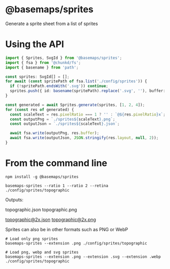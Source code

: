 # @basemaps/sprites

Generate a sprite sheet from a list of sprites

# Using the API

```typescript
import { Sprites, SvgId } from '@basemaps/sprites';
import { fsa } from '@chunkd/fs';
import { basename } from 'path';

const sprites: SvgId[] = [];
for await (const spritePath of fsa.list('./config/sprites')) {
  if (!spritePath.endsWith('.svg')) continue;
  sprites.push({ id: basename(spritePath).replace('.svg', ''), buffer: await fsa.read(spritePath) });
}

const generated = await Sprites.generate(sprites, [1, 2, 4]);
for (const res of generated) {
  const scaleText = res.pixelRatio === 1 ? '' : `@${res.pixelRatio}x`;
  const outputPng = `./sprites${scaleText}.png`;
  const outputJson = `./sprites${scaleText}.json`;

  await fsa.write(outputPng, res.buffer);
  await fsa.write(outputJson, JSON.stringify(res.layout, null, 2));
}
```

# From the command line

```
npm install -g @basemaps/sprites

basemaps-sprites --ratio 1 --ratio 2 --retina ./config/sprites/topographic
```

Outputs:

topographic.json
topographic.png

topographic@2x.json
topographic@2x.png

Sprites can also be in other formats such as PNG or WebP

```
# Load only png sprites
basemaps-sprites --extension .png ./config/sprites/topographic

# Load png, webp and svg sprites
basemaps-sprites --extension .png --extension .svg --extension .webp ./config/sprites/topographic
```
